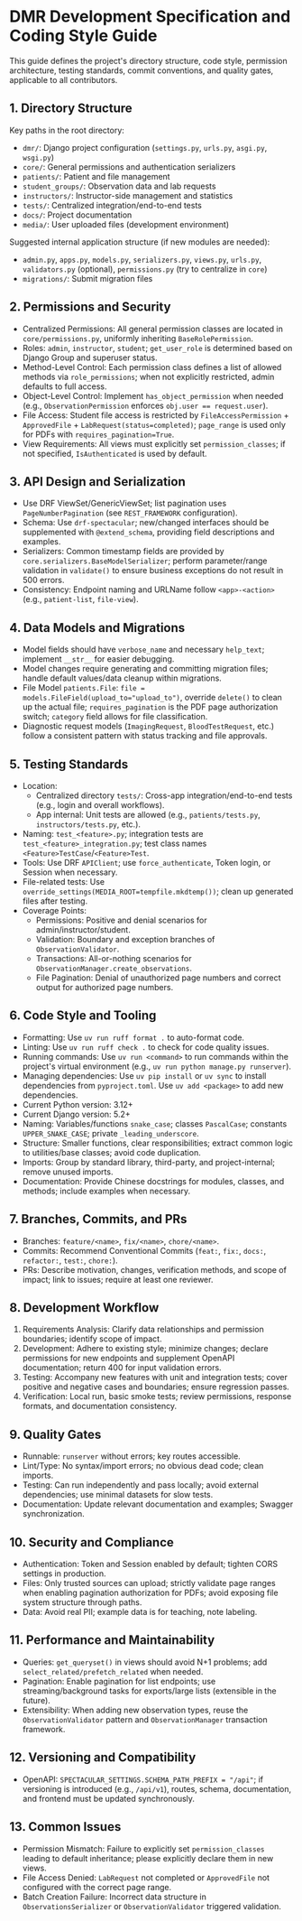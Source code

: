 # DMR Development Specification and Coding Style Guide

This guide defines the project's directory structure, code style, permission architecture, testing standards, commit conventions, and quality gates, applicable to all contributors.

## 1. Directory Structure

Key paths in the root directory:

- `dmr/`: Django project configuration (`settings.py`, `urls.py`, `asgi.py`, `wsgi.py`)
- `core/`: General permissions and authentication serializers
- `patients/`: Patient and file management
- `student_groups/`: Observation data and lab requests
- `instructors/`: Instructor-side management and statistics
- `tests/`: Centralized integration/end-to-end tests
- `docs/`: Project documentation
- `media/`: User uploaded files (development environment)

Suggested internal application structure (if new modules are needed):

- `admin.py`, `apps.py`, `models.py`, `serializers.py`, `views.py`, `urls.py`, `validators.py` (optional), `permissions.py` (try to centralize in `core`)
- `migrations/`: Submit migration files

## 2. Permissions and Security

- Centralized Permissions: All general permission classes are located in `core/permissions.py`, uniformly inheriting `BaseRolePermission`.
- Roles: `admin`, `instructor`, `student`; `get_user_role` is determined based on Django Group and superuser status.
- Method-Level Control: Each permission class defines a list of allowed methods via `role_permissions`; when not explicitly restricted, admin defaults to full access.
- Object-Level Control: Implement `has_object_permission` when needed (e.g., `ObservationPermission` enforces `obj.user == request.user`).
- File Access: Student file access is restricted by `FileAccessPermission` + `ApprovedFile` + `LabRequest(status=completed)`; `page_range` is used only for PDFs with `requires_pagination=True`.
- View Requirements: All views must explicitly set `permission_classes`; if not specified, `IsAuthenticated` is used by default.

## 3. API Design and Serialization

- Use DRF ViewSet/GenericViewSet; list pagination uses `PageNumberPagination` (see `REST_FRAMEWORK` configuration).
- Schema: Use `drf-spectacular`; new/changed interfaces should be supplemented with `@extend_schema`, providing field descriptions and examples.
- Serializers: Common timestamp fields are provided by `core.serializers.BaseModelSerializer`; perform parameter/range validation in `validate()` to ensure business exceptions do not result in 500 errors.
- Consistency: Endpoint naming and URLName follow `<app>-<action>` (e.g., `patient-list`, `file-view`).

## 4. Data Models and Migrations

- Model fields should have `verbose_name` and necessary `help_text`; implement `__str__` for easier debugging.
- Model changes require generating and committing migration files; handle default values/data cleanup within migrations.
- File Model `patients.File`: `file = models.FileField(upload_to="upload_to")`, override `delete()` to clean up the actual file; `requires_pagination` is the PDF page authorization switch; `category` field allows for file classification.
- Diagnostic request models (`ImagingRequest`, `BloodTestRequest`, etc.) follow a consistent pattern with status tracking and file approvals.

## 5. Testing Standards

- Location:
  - Centralized directory `tests/`: Cross-app integration/end-to-end tests (e.g., login and overall workflows).
  - App internal: Unit tests are allowed (e.g., `patients/tests.py`, `instructors/tests.py`, etc.).
- Naming: `test_<feature>.py`; integration tests are `test_<feature>_integration.py`; test class names `<Feature>TestCase`/`<Feature>Test`.
- Tools: Use DRF `APIClient`; use `force_authenticate`, Token login, or Session when necessary.
- File-related tests: Use `override_settings(MEDIA_ROOT=tempfile.mkdtemp())`; clean up generated files after testing.
- Coverage Points:
  - Permissions: Positive and denial scenarios for admin/instructor/student.
  - Validation: Boundary and exception branches of `ObservationValidator`.
  - Transactions: All-or-nothing scenarios for `ObservationManager.create_observations`.
  - File Pagination: Denial of unauthorized page numbers and correct output for authorized page numbers.

## 6. Code Style and Tooling

- Formatting: Use `uv run ruff format .` to auto-format code.
- Linting: Use `uv run ruff check .` to check for code quality issues.
- Running commands: Use `uv run <command>` to run commands within the project's virtual environment (e.g., `uv run python manage.py runserver`).
- Managing dependencies: Use `uv pip install` or `uv sync` to install dependencies from `pyproject.toml`. Use `uv add <package>` to add new dependencies.
- Current Python version: 3.12+
- Current Django version: 5.2+
- Naming: Variables/functions `snake_case`; classes `PascalCase`; constants `UPPER_SNAKE_CASE`; private `_leading_underscore`.
- Structure: Smaller functions, clear responsibilities; extract common logic to utilities/base classes; avoid code duplication.
- Imports: Group by standard library, third-party, and project-internal; remove unused imports.
- Documentation: Provide Chinese docstrings for modules, classes, and methods; include examples when necessary.

## 7. Branches, Commits, and PRs

- Branches: `feature/<name>`, `fix/<name>`, `chore/<name>`.
- Commits: Recommend Conventional Commits (`feat:`, `fix:`, `docs:`, `refactor:`, `test:`, `chore:`).
- PRs: Describe motivation, changes, verification methods, and scope of impact; link to issues; require at least one reviewer.

## 8. Development Workflow

1) Requirements Analysis: Clarify data relationships and permission boundaries; identify scope of impact.
2) Development: Adhere to existing style; minimize changes; declare permissions for new endpoints and supplement OpenAPI documentation; return 400 for input validation errors.
3) Testing: Accompany new features with unit and integration tests; cover positive and negative cases and boundaries; ensure regression passes.
4) Verification: Local run, basic smoke tests; review permissions, response formats, and documentation consistency.

## 9. Quality Gates

- Runnable: `runserver` without errors; key routes accessible.
- Lint/Type: No syntax/import errors; no obvious dead code; clean imports.
- Testing: Can run independently and pass locally; avoid external dependencies; use minimal datasets for slow tests.
- Documentation: Update relevant documentation and examples; Swagger synchronization.

## 10. Security and Compliance

- Authentication: Token and Session enabled by default; tighten CORS settings in production.
- Files: Only trusted sources can upload; strictly validate page ranges when enabling pagination authorization for PDFs; avoid exposing file system structure through paths.
- Data: Avoid real PII; example data is for teaching, note labeling.

## 11. Performance and Maintainability

- Queries: `get_queryset()` in views should avoid N+1 problems; add `select_related/prefetch_related` when needed.
- Pagination: Enable pagination for list endpoints; use streaming/background tasks for exports/large lists (extensible in the future).
- Extensibility: When adding new observation types, reuse the `ObservationValidator` pattern and `ObservationManager` transaction framework.

## 12. Versioning and Compatibility

- OpenAPI: `SPECTACULAR_SETTINGS.SCHEMA_PATH_PREFIX = "/api"`; if versioning is introduced (e.g., `/api/v1`), routes, schema, documentation, and frontend must be updated synchronously.

## 13. Common Issues

- Permission Mismatch: Failure to explicitly set `permission_classes` leading to default inheritance; please explicitly declare them in new views.
- File Access Denied: `LabRequest` not completed or `ApprovedFile` not configured with the correct page range.
- Batch Creation Failure: Incorrect data structure in `ObservationsSerializer` or `ObservationValidator` triggered validation.

